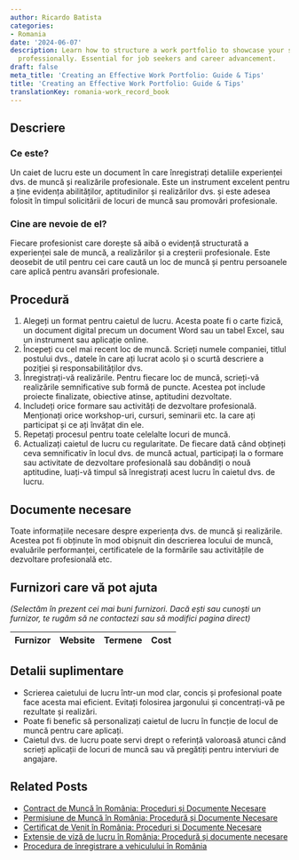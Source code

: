 ```yaml
---
author: Ricardo Batista
categories:
- Romania
date: '2024-06-07'
description: Learn how to structure a work portfolio to showcase your skills and achievements
  professionally. Essential for job seekers and career advancement.
draft: false
meta_title: 'Creating an Effective Work Portfolio: Guide & Tips'
title: 'Creating an Effective Work Portfolio: Guide & Tips'
translationKey: romania-work_record_book
---
```



## Descriere
### Ce este?
Un caiet de lucru este un document în care înregistrați detaliile experienței dvs. de muncă și realizările profesionale. Este un instrument excelent pentru a ține evidența abilităților, aptitudinilor și realizărilor dvs. și este adesea folosit în timpul solicitării de locuri de muncă sau promovări profesionale.

### Cine are nevoie de el?
Fiecare profesionist care dorește să aibă o evidență structurată a experienței sale de muncă, a realizărilor și a creșterii profesionale. Este deosebit de util pentru cei care caută un loc de muncă și pentru persoanele care aplică pentru avansări profesionale.

## Procedură
1. Alegeți un format pentru caietul de lucru. Acesta poate fi o carte fizică, un document digital precum un document Word sau un tabel Excel, sau un instrument sau aplicație online.
2. Începeți cu cel mai recent loc de muncă. Scrieți numele companiei, titlul postului dvs., datele în care ați lucrat acolo și o scurtă descriere a poziției și responsabilităților dvs.
3. Înregistrați-vă realizările. Pentru fiecare loc de muncă, scrieți-vă realizările semnificative sub formă de puncte. Acestea pot include proiecte finalizate, obiective atinse, aptitudini dezvoltate.
4. Includeți orice formare sau activități de dezvoltare profesională. Menționați orice workshop-uri, cursuri, seminarii etc. la care ați participat și ce ați învățat din ele.
5. Repetați procesul pentru toate celelalte locuri de muncă.
6. Actualizați caietul de lucru cu regularitate. De fiecare dată când obțineți ceva semnificativ în locul dvs. de muncă actual, participați la o formare sau activitate de dezvoltare profesională sau dobândiți o nouă aptitudine, luați-vă timpul să înregistrați acest lucru în caietul dvs. de lucru.

## Documente necesare
Toate informațiile necesare despre experiența dvs. de muncă și realizările. Acestea pot fi obținute în mod obișnuit din descrierea locului de muncă, evaluările performanței, certificatele de la formările sau activitățile de dezvoltare profesională etc.

## Furnizori care vă pot ajuta

_(Selectăm în prezent cei mai buni furnizori. Dacă ești sau cunoști un furnizor, te rugăm să ne contactezi sau să modifici pagina direct)_

| Furnizor        |     Website     |     Termene      |       Cost       |
| :-------------: | :-------------: |  :-------------: | :-------------: |

## Detalii suplimentare
- Scrierea caietului de lucru într-un mod clar, concis și profesional poate face acesta mai eficient. Evitați folosirea jargonului și concentrați-vă pe rezultate și realizări.
- Poate fi benefic să personalizați caietul de lucru în funcție de locul de muncă pentru care aplicați.
- Caietul dvs. de lucru poate servi drept o referință valoroasă atunci când scrieți aplicații de locuri de muncă sau vă pregătiți pentru interviuri de angajare.
## Related Posts

- [Contract de Muncă în România: Proceduri și Documente Necesare](https://tramitit.com/ro/guides/romania/contract_de_munca/)
- [Permisiune de Muncă în România: Procedură și Documente Necesare](https://tramitit.com/ro/guides/romania/solicitare_permis_de_munca_pentru_expati/)
- [Certificat de Venit în România: Proceduri și Documente Necesare](https://tramitit.com/ro/guides/romania/adeverinta_de_venit/)
- [Extensie de viză de lucru în România: Procedură și documente necesare](https://tramitit.com/ro/guides/romania/prelungire_viza_de_lucru/)
- [Procedura de înregistrare a vehiculului în România](https://tramitit.com/ro/guides/romania/viza_autovehicul/)